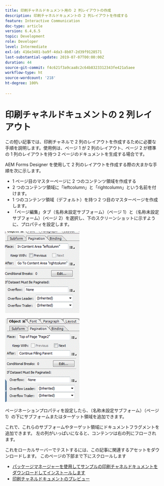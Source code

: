```yaml
---
title: 印刷チャネルドキュメント用の 2 列レイアウトの作成
description: 印刷チャネルドキュメントの 2 列レイアウトを作成する
feature: Interactive Communication
doc-type: article
version: 6.4,6.5
topic: Development
role: Developer
level: Intermediate
exl-id: 416e3401-ba9f-4da3-8b07-2d39f9128571
last-substantial-update: 2019-07-07T00:00:00Z
duration: 44
source-git-commit: f4c621f3a9caa8c2c64b8323312343fe421a5aee
workflow-type: ht
source-wordcount: '218'
ht-degree: 100%

---
```


# 印刷チャネルドキュメントの 2 列レイアウト

この短い記事では、印刷チャネルで 2 列のレイアウトを作成するために必要な手順を説明します。使用例は、ページ 1 が 2 列のレイアウト、ページ 2 が標準の 1 列のレイアウトを持つ 2 ページのドキュメントを生成する場合です。

AEM Forms Designer を使用して 2 列のレイアウトを作成する際の大まかな手順を次に示します。

* 1 ページ目のマスターページに 2 つのコンテンツ領域を作成する
* 2 つのコンテンツ領域に「leftcolumn」と「rightcolumn」という名前を付けます。
* 1 つのコンテンツ領域（デフォルト）を持つ 2 つ目のマスターページを作成します。
* 「ページ編集」タブ（名称未設定サブフォーム）（ページ 1）と（名称未設定サブフォーム）（ページ 2）を選択し、下のスクリーンショットに示すように、プロパティを設定します。

![ページ 1](assets/untitledsubform_paginationproperties.gif)

![ページ 2](assets/untitled_subformpage2.gif)

ページネーションプロパティを設定したら、（名称未設定サブフォーム）（ページ 1）の下にサブフォームまたはターゲット領域を追加できます。

これで、これらのサブフォームやターゲット領域にドキュメントフラグメントを追加できます。 左の列がいっぱいになると、コンテンツは右の列にフローされます。

これをローカルサーバーでテストするには、この記事に関連するアセットをダウンロードします。 このページの下部まで下にスクロールします

* [パッケージマネージャーを使用してサンプルの印刷チャネルドキュメントをダウンロードしてインストールします](assets/print-channel-with-two-column-layout.zip)
* [印刷チャネルドキュメントのプレビュー](http://localhost:4502/content/dam/formsanddocuments/2columnlayout/jcr:content?channel=print&amp;mode=preview&amp;dataRef=service%3A%2F%2FFnDTestData&amp;wcmmode=disabled)
